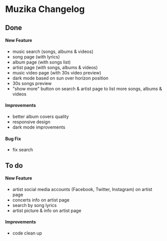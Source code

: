 # Muzika Changelog

## Done
#### New Feature
- music search (songs, albums & videos)
- song page (with lyrics)
- album page (with songs list)
- artist page (with songs, albums & videos)
- music video page (with 30s video preview)
- dark mode based on sun over horizon position
- 30s songs preview
- "show more" button on search & artist page to list more songs, albums & videos

#### Improvements
- better album covers quality
- responsive design
- dark mode improvements

#### Bug Fix
- fix search

## To do
#### New Feature
- artist social media accounts (Facebook, Twitter, Instagram) on artist page
- concerts info on artist page
- search by song lyrics
- artist picture & info on artist page

#### Improvements
- code clean up
